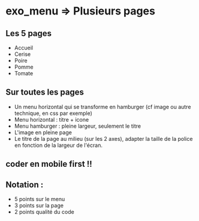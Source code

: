 # exo_menu => Plusieurs pages

## Les 5 pages
* Accueil
* Cerise
* Poire
* Pomme
* Tomate

## Sur toutes les pages
* Un menu horizontal qui se transforme en hamburger (cf image ou autre technique, en css par exemple)
* Menu horizontal : titre + icone
* Menu hamburger : pleine largeur, seulement le titre
* L'image en pleine page
* Le titre de la page au milieu (sur les 2 axes), adapter la taille de la police en fonction de la largeur de l'écran.

## coder en mobile first !!

## Notation :
* 5 points sur le menu
* 3 points sur la page
* 2 points qualité du code

